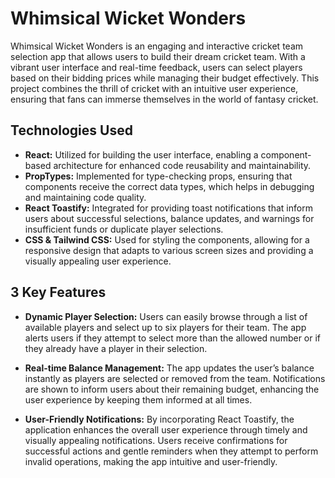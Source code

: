 
# Whimsical Wicket Wonders

Whimsical Wicket Wonders is an engaging and interactive cricket team selection app that allows users to build their dream cricket team. With a vibrant user interface and real-time feedback, users can select players based on their bidding prices while managing their budget effectively. This project combines the thrill of cricket with an intuitive user experience, ensuring that fans can immerse themselves in the world of fantasy cricket.


## Technologies Used

- **React:** Utilized for building the user interface, enabling a component-based architecture for enhanced code reusability and maintainability.
- **PropTypes:** Implemented for type-checking props, ensuring that components receive the correct data types, which helps in debugging and maintaining code quality.
- **React Toastify:** Integrated for providing toast notifications that inform users about successful selections, balance updates, and warnings for insufficient funds or duplicate player selections.
- **CSS & Tailwind CSS:** Used for styling the components, allowing for a responsive design that adapts to various screen sizes and providing a visually appealing user experience.

## 3 Key Features

- **Dynamic Player Selection:** Users can easily browse through a list of available players and select up to six players for their team. The app alerts users if they attempt to select more than the allowed number or if they already have a player in their selection.

- **Real-time Balance Management:** The app updates the user’s balance instantly as players are selected or removed from the team. Notifications are shown to inform users about their remaining budget, enhancing the user experience by keeping them informed at all times.

- **User-Friendly Notifications:**  By incorporating React Toastify, the application enhances the overall user experience through timely and visually appealing notifications. Users receive confirmations for successful actions and gentle reminders when they attempt to perform invalid operations, making the app intuitive and user-friendly.

